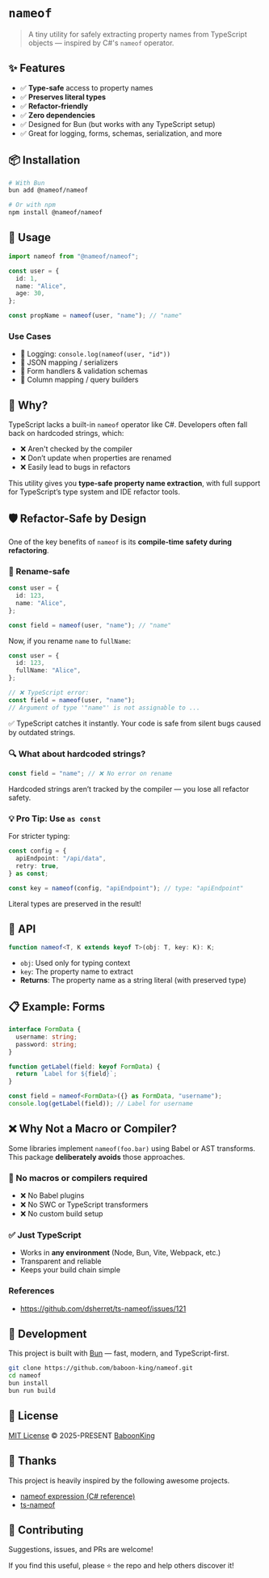 # `nameof`

> A tiny utility for safely extracting property names from TypeScript objects — inspired by C#'s `nameof` operator.

## ✨ Features

- ✅ **Type-safe** access to property names
- ✅ **Preserves literal types**
- ✅ **Refactor-friendly**
- ✅ **Zero dependencies**
- ✅ Designed for Bun (but works with any TypeScript setup)
- ✅ Great for logging, forms, schemas, serialization, and more

## 📦 Installation

```bash
# With Bun
bun add @nameof/nameof

# Or with npm
npm install @nameof/nameof
```

## 🚀 Usage

```ts
import nameof from "@nameof/nameof";

const user = {
  id: 1,
  name: "Alice",
  age: 30,
};

const propName = nameof(user, "name"); // "name"
```

### Use Cases

- 🐞 Logging: `console.log(nameof(user, "id"))`
- 📄 JSON mapping / serializers
- 🧪 Form handlers & validation schemas
- 🔧 Column mapping / query builders

## 🧠 Why?

TypeScript lacks a built-in `nameof` operator like C#. Developers often fall back on hardcoded strings, which:

- ❌ Aren't checked by the compiler
- ❌ Don’t update when properties are renamed
- ❌ Easily lead to bugs in refactors

This utility gives you **type-safe property name extraction**, with full support for TypeScript’s type system and IDE refactor tools.

## 🛡️ Refactor-Safe by Design

One of the key benefits of `nameof` is its **compile-time safety during refactoring**.

### 🔁 Rename-safe

```ts
const user = {
  id: 123,
  name: "Alice",
};

const field = nameof(user, "name"); // "name"
```

Now, if you rename `name` to `fullName`:

```ts
const user = {
  id: 123,
  fullName: "Alice",
};

// ❌ TypeScript error:
const field = nameof(user, "name");
// Argument of type '"name"' is not assignable to ...
```

✅ TypeScript catches it instantly. Your code is safe from silent bugs caused by outdated strings.

### 🔍 What about hardcoded strings?

```ts
const field = "name"; // ❌ No error on rename
```

Hardcoded strings aren’t tracked by the compiler — you lose all refactor safety.

### 💡 Pro Tip: Use `as const`

For stricter typing:

```ts
const config = {
  apiEndpoint: "/api/data",
  retry: true,
} as const;

const key = nameof(config, "apiEndpoint"); // type: "apiEndpoint"
```

Literal types are preserved in the result!

## 📌 API

```ts
function nameof<T, K extends keyof T>(obj: T, key: K): K;
```

- `obj`: Used only for typing context
- `key`: The property name to extract
- **Returns**: The property name as a string literal (with preserved type)

## 📋 Example: Forms

```ts
interface FormData {
  username: string;
  password: string;
}

function getLabel(field: keyof FormData) {
  return `Label for ${field}`;
}

const field = nameof<FormData>({} as FormData, "username");
console.log(getLabel(field)); // Label for username
```

## ❌ Why Not a Macro or Compiler?

Some libraries implement `nameof(foo.bar)` using Babel or AST transforms. This package **deliberately avoids** those approaches.

### 🚫 No macros or compilers required

- ❌ No Babel plugins
- ❌ No SWC or TypeScript transformers
- ❌ No custom build setup

### ✅ Just TypeScript

- Works in **any environment** (Node, Bun, Vite, Webpack, etc.)
- Transparent and reliable
- Keeps your build chain simple

### References

- https://github.com/dsherret/ts-nameof/issues/121

## 🔧 Development

This project is built with [Bun](https://bun.sh/) — fast, modern, and TypeScript-first.

```bash
git clone https://github.com/baboon-king/nameof.git
cd nameof
bun install
bun run build
```

## 📄 License

[MIT License](https://github.com/nameof/nameof/blob/main/LICENSE) © 2025-PRESENT [BaboonKing](https://github.com/baboon-king)

## 🌸 Thanks

This project is heavily inspired by the following awesome projects.

- [nameof expression (C# reference)](https://learn.microsoft.com/en-us/dotnet/csharp/language-reference/operators/nameof)
- [ts-nameof](https://github.com/dsherret/ts-nameof)

## 🙌 Contributing

Suggestions, issues, and PRs are welcome!

If you find this useful, please ⭐️ the repo and help others discover it!
